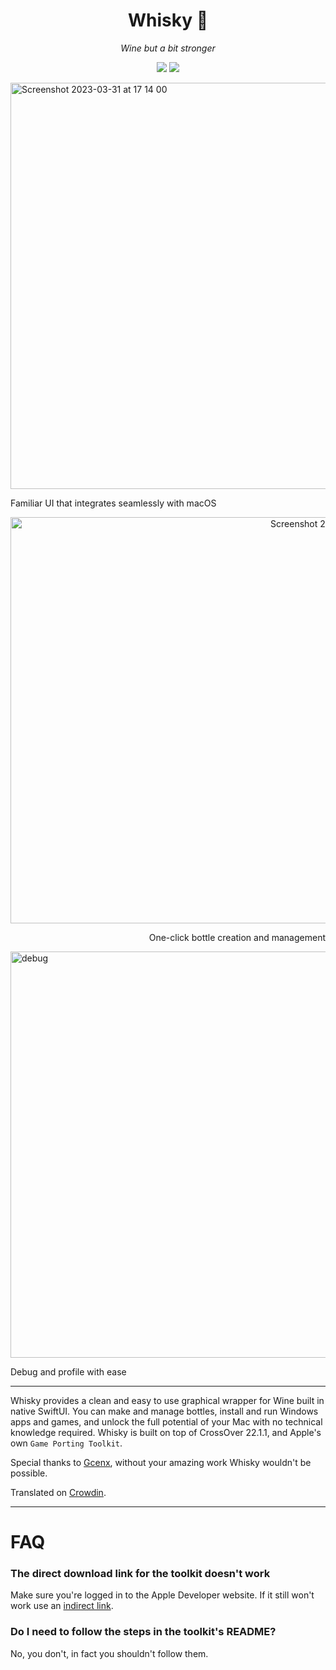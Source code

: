 <div align="center">

  # Whisky 🥃 
  *Wine but a bit stronger*
  
  ![](https://img.shields.io/github/actions/workflow/status/IsaacMarovitz/Whisky/SwiftLint.yml?style=for-the-badge)
  [![](https://img.shields.io/discord/1115955071549702235?style=for-the-badge)](https://discord.gg/CsqAfs9CnM)
</div>

<img width="650" alt="Screenshot 2023-03-31 at 17 14 00" src="https://user-images.githubusercontent.com/42140194/229232488-dbad85f4-cecb-45e1-a182-f737fe9d2b1f.png">

Familiar UI that integrates seamlessly with macOS

<div align="right">
  <img width="650" alt="Screenshot 2023-03-31 at 17 14 22" src="https://user-images.githubusercontent.com/42140194/229232557-07f78a79-f695-45f6-be45-15a5b2f3c053.png">

  One-click bottle creation and management
</div>

<img width="650" alt="debug" src="https://user-images.githubusercontent.com/42140194/229176642-57b80801-d29b-4123-b1c2-f3b31408ffc6.png">

Debug and profile with ease

---

Whisky provides a clean and easy to use graphical wrapper for Wine built in native SwiftUI. You can make and manage bottles, install and run Windows apps and games, and unlock the full potential of your Mac with no technical knowledge required. Whisky is built on top of CrossOver 22.1.1, and Apple's own `Game Porting Toolkit`.

Special thanks to [Gcenx](https://github.com/Gcenx), without your amazing work Whisky wouldn't be possible.

Translated on [Crowdin](https://crowdin.com/project/whisky).

---

# FAQ

### The direct download link for the toolkit doesn't work

Make sure you're logged in to the Apple Developer website. If it still won't work use an [indirect link](https://developer.apple.com/download/all/?q=game%20porting%20toolkit).

### Do I need to follow the steps in the toolkit's README?

No, you don't, in fact you shouldn't follow them.
